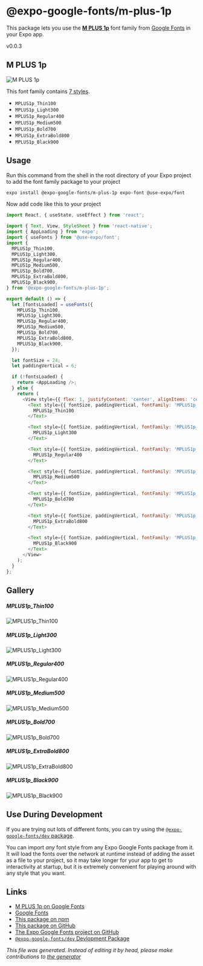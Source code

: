 # @expo-google-fonts/m-plus-1p

This package lets you use the [**M PLUS 1p**](https://fonts.google.com/specimen/M+PLUS+1p) font family from [Google Fonts](https://fonts.google.com/) in your Expo app.

v0.0.3

## M PLUS 1p

![M PLUS 1p](./font-family.png)

This font family contains [7 styles](#gallery).

- `MPLUS1p_Thin100`
- `MPLUS1p_Light300`
- `MPLUS1p_Regular400`
- `MPLUS1p_Medium500`
- `MPLUS1p_Bold700`
- `MPLUS1p_ExtraBold800`
- `MPLUS1p_Black900`

## Usage

Run this command from the shell in the root directory of your Expo project to add the font family package to your project
```sh
expo install @expo-google-fonts/m-plus-1p expo-font @use-expo/font
```

Now add code like this to your project
```js
import React, { useState, useEffect } from 'react';

import { Text, View, StyleSheet } from 'react-native';
import { AppLoading } from 'expo';
import { useFonts } from '@use-expo/font';
import {
  MPLUS1p_Thin100,
  MPLUS1p_Light300,
  MPLUS1p_Regular400,
  MPLUS1p_Medium500,
  MPLUS1p_Bold700,
  MPLUS1p_ExtraBold800,
  MPLUS1p_Black900,
} from '@expo-google-fonts/m-plus-1p';

export default () => {
  let [fontsLoaded] = useFonts({
    MPLUS1p_Thin100,
    MPLUS1p_Light300,
    MPLUS1p_Regular400,
    MPLUS1p_Medium500,
    MPLUS1p_Bold700,
    MPLUS1p_ExtraBold800,
    MPLUS1p_Black900,
  });

  let fontSize = 24;
  let paddingVertical = 6;

  if (!fontsLoaded) {
    return <AppLoading />;
  } else {
    return (
      <View style={{ flex: 1, justifyContent: 'center', alignItems: 'center' }}>
        <Text style={{ fontSize, paddingVertical, fontFamily: 'MPLUS1p_Thin100' }}>
          MPLUS1p_Thin100
        </Text>

        <Text style={{ fontSize, paddingVertical, fontFamily: 'MPLUS1p_Light300' }}>
          MPLUS1p_Light300
        </Text>

        <Text style={{ fontSize, paddingVertical, fontFamily: 'MPLUS1p_Regular400' }}>
          MPLUS1p_Regular400
        </Text>

        <Text style={{ fontSize, paddingVertical, fontFamily: 'MPLUS1p_Medium500' }}>
          MPLUS1p_Medium500
        </Text>

        <Text style={{ fontSize, paddingVertical, fontFamily: 'MPLUS1p_Bold700' }}>
          MPLUS1p_Bold700
        </Text>

        <Text style={{ fontSize, paddingVertical, fontFamily: 'MPLUS1p_ExtraBold800' }}>
          MPLUS1p_ExtraBold800
        </Text>

        <Text style={{ fontSize, paddingVertical, fontFamily: 'MPLUS1p_Black900' }}>
          MPLUS1p_Black900
        </Text>
      </View>
    );
  }
};

```

## Gallery

##### MPLUS1p_Thin100
![MPLUS1p_Thin100](./0654233f2cc095bd1af48724031070c0b16e3dd46fc5c29bd87070d485b7a366.ttf.png)

##### MPLUS1p_Light300
![MPLUS1p_Light300](./328d60a811d0715a23a96805dda2004f69c4b0a888dc1711c77a2d589650c97f.ttf.png)

##### MPLUS1p_Regular400
![MPLUS1p_Regular400](./6d33f3ea856c224db5e2d573ab252d85cc66e3d2ec9981d4dded4cb5df17a345.ttf.png)

##### MPLUS1p_Medium500
![MPLUS1p_Medium500](./45129fd4450f7465b6ad68ee3a7f2579df75712cdedec1690b2f2b8e2a008400.ttf.png)

##### MPLUS1p_Bold700
![MPLUS1p_Bold700](./42106dfc33cc933616115e3c69191bc75d0675df68106571eedbe23c14b5ad1f.ttf.png)

##### MPLUS1p_ExtraBold800
![MPLUS1p_ExtraBold800](./27bd65580cfc4564b1dc3ee85e12bdc336861dc586fd838a943bdef4a3bd8730.ttf.png)

##### MPLUS1p_Black900
![MPLUS1p_Black900](./21baffc573a6103dcd6c23b9ad751e3686f142c921212717fa3b4356e01a38bc.ttf.png)


## Use During Development

If you are trying out lots of different fonts, you can try using the [`@expo-google-fonts/dev` package](https://github.com/expo/google-fonts/tree/master/font-packages/dev#readme).

You can import *any* font style from any Expo Google Fonts package from it. It will load the fonts
over the network at runtime instead of adding the asset as a file to your project, so it may take longer
for your app to get to interactivity at startup, but it is extremely convenient
for playing around with any style that you want.

## Links

- [M PLUS 1p on Google Fonts](https://fonts.google.com/specimen/M+PLUS+1p)
- [Google Fonts](https://fonts.google.com/)
- [This package on npm](https://www.npmjs.com/package/@expo-google-fonts/m-plus-1p)
- [This package on GitHub](https://github.com/expo/google-fonts/tree/master/font-packages/m-plus-1p)
- [The Expo Google Fonts project on GitHub](https://github.com/expo/google-fonts)
- [`@expo-google-fonts/dev` Devlopment Package](https://github.com/expo/google-fonts/tree/master/font-packages/dev)


*This file was generated. Instead of editing it by head, please make contributions to [the generator](https://github.com/expo/google-fonts/tree/master/packages/generator)*
